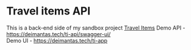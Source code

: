 # Travel items API

This is a back-end side of my sandbox project [Travel Items](https://github.com/leonidasdeimantas/travel-items-ui) 
Demo API - https://deimantas.tech/ti-api/swagger-ui/  
Demo UI - https://deimantas.tech/ti-app

